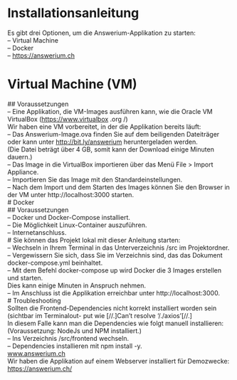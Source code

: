 # Installationsanleitung
Es gibt drei Optionen, um die Answerium-Applikation zu starten:  
– Virtual Machine  
– Docker  
– https://answerium.ch  

# Virtual Machine (VM)  
## Voraussetzungen  
– Eine Applikation, die VM-Images ausführen kann, wie die Oracle VM VirtualBox (https://www.virtualbox .org /)  
Wir haben eine VM vorbereitet, in der die Applikation bereits läuft:  
– Das Answerium-Image.ova finden Sie auf dem beiligenden Dateiträger oder kann unter http://bit.ly/answerium heruntergeladen  werden.  
(Die Datei beträgt über 4 GB, somit kann der Download einige Minuten dauern.)  
– Das Image in die VirtualBox importieren über das Menü File > Import Appliance.  
– Importieren Sie das Image mit den Standardeinstellungen.  
– Nach dem Import und dem Starten des Images können Sie den Browser in der VM unter http://localhost:3000 starten.  
# Docker  
## Voraussetzungen  
– Docker und Docker-Compose installiert.  
– Die Möglichkeit Linux-Container auszuführen.  
– Internetanschluss.  
# Sie können das Projekt lokal mit dieser Anleitung starten:  
– Wechseln in Ihrem Terminal in das Unterverzeichnis /src im Projektordner.  
– Vergewissern Sie sich, dass Sie im Verzeichnis sind, das das Dokument docker-compose.yml
beinhaltet.  
– Mit dem Befehl docker-compose up wird Docker die 3 Images erstellen und starten.  
Dies kann einige Minuten in Anspruch nehmen.  
– Im Anschluss ist die Applikation erreichbar unter http://localhost:3000.  
# Troubleshooting  
Sollten die Frontend-Dependencies nicht korrekt installiert worden sein (sichtbar im Terminalout- put wie
[//.]Can’t resolve ‘/./axios’[//.]  
In diesem Falle kann man die Dependencies wie folgt manuell installieren:  
(Voraussetzung: NodeJs und NPM installiert.)  
– Ins Verzeichnis /src/frontend wechseln.  
– Dependencies installieren mit npm install -y.  
www.answerium.ch  
Wir haben die Applikation auf einem Webserver installiert für Demozwecke:  
https://answerium.ch/  
